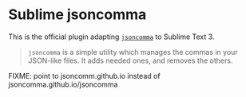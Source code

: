 # Sublime jsoncomma

This is the official plugin adapting [`jsoncomma`][] to Sublime Text 3. 

> `jsoncomma` is a simple utility which manages the commas in your JSON-like files. It adds needed ones, and removes the others.


FIXME: point to jsoncomm.github.io instead of jsoncomma.github.io/jsoncomma

[`jsoncomma`]: http://jsoncomma.github.io/jsoncomma